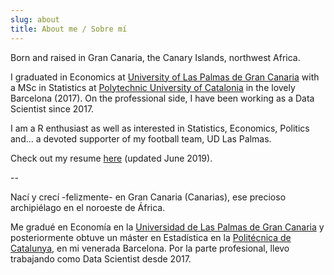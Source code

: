 ```yaml
---
slug: about
title: About me / Sobre mí
---
```


Born and raised in Gran Canaria, the Canary Islands, northwest Africa.

I graduated in Economics at [University of Las Palmas de Gran Canaria](https://www.ulpgc.es) with a MSc in Statistics at [Polytechnic University of Catalonia](https://www.upc.edu/en) in the lovely Barcelona (2017). On the professional side, I have been working as a Data Scientist since 2017.

I am a R enthusiast as well as interested in Statistics, Economics, Politics and… a devoted supporter of my football team, UD Las Palmas.

Check out my resume [here](jorge_lopez_perez.pdf) (updated June 2019).


--


Nací y crecí -felizmente- en Gran Canaria (Canarias), ese precioso archipiélago en el noroeste de África.

Me gradué en Economía en la [Universidad de Las Palmas de Gran Canaria](https://www.ulpgc.es) y posteriormente obtuve un máster en Estadística en la [Politécnica de Catalunya](https://www.upc.edu/en), en mi venerada Barcelona. Por la parte profesional, llevo trabajando como Data Scientist desde 2017.
